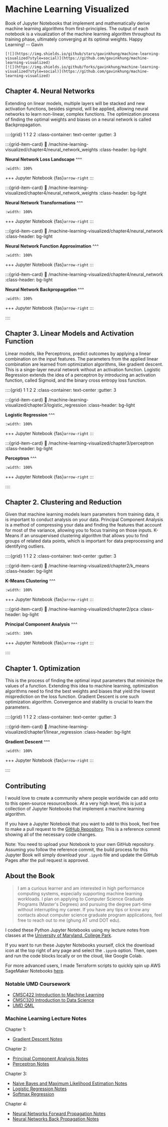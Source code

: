 # Machine Learning Visualized

Book of Jupyter Notebooks that implement and mathematically derive machine learning algorithms from first-principles. The output of each notebook is a visualization of the machine learning algorithm throughout its training phase, ultimately converging at its optimal weights. Happy Learning! -- Gavin

```{only} html
[![](https://img.shields.io/github/stars/gavinkhung/machine-learning-visualized?style=social)](https://github.com/gavinkhung/machine-learning-visualized)
[![](https://img.shields.io/github/forks/gavinkhung/machine-learning-visualized?style=social)](https://github.com/gavinkhung/machine-learning-visualized)
```

## Chapter 4. Neural Networks

Extending on linear models, multiple layers will be stacked and new activation functions, besides sigmoid, will be applied, allowing neural networks to learn non-linear, complex functions. The optimization process of finding the optimal weights and biases on a neural network is called Backpropagation.

::::{grid} 1 1 2 2
:class-container: text-center
:gutter: 3

:::{grid-item-card}
:link: /machine-learning-visualized/chapter4/neural_network_weights
:class-header: bg-light

**Neural Network Loss Landscape**
^^^

```{image} https://raw.githubusercontent.com/gavinkhung/neural-network/refs/heads/main/neural_network_weights_loss_landscape.gif
:width: 100%
```

+++
Jupyter Notebook {fas}`arrow-right`
:::

:::{grid-item-card}
:link: /machine-learning-visualized/chapter4/neural_network_weights
:class-header: bg-light

**Neural Network Transformations**
^^^

```{image} https://raw.githubusercontent.com/gavinkhung/neural-network/main/neural_network_weights.gif
:width: 100%
```

+++
Jupyter Notebook {fas}`arrow-right`
:::

:::{grid-item-card}
:link: /machine-learning-visualized/chapter4/neural_network
:class-header: bg-light

**Neural Network Function Approximation**
^^^

```{image} https://raw.githubusercontent.com/gavinkhung/neural-network/main/neural_network.gif
:width: 100%
```

+++
Jupyter Notebook {fas}`arrow-right`
:::

:::{grid-item-card}
:link: /machine-learning-visualized/chapter4/neural_network
:class-header: bg-light

**Neural Network Backpropagation**
^^^

```{image} https://raw.githubusercontent.com/gavinkhung/neural-network/refs/heads/main/neural_network_loss_landscape.gif
:width: 100%
```

+++
Jupyter Notebook {fas}`arrow-right`
:::

::::

## Chapter 3. Linear Models and Activation Function

Linear models, like Perceptrons, predict outcomes by applying a linear combination on the input features. The parameters from the applied linear combination are learned from optimization algorithms, like gradient descent. This is a singe-layer neural network without an activation function. Logistic Regression extends the idea of a perceptron by introducing an activation function, called Sigmoid, and the binary cross entropy loss function.

::::{grid} 1 1 2 2
:class-container: text-center
:gutter: 3

:::{grid-item-card}
:link: /machine-learning-visualized/chapter3/logistic_regression
:class-header: bg-light

**Logistic Regression**
^^^

```{image} https://raw.githubusercontent.com/gavinkhung/logistic-regression/main/logistic_regression.gif
:width: 100%
```

+++
Jupyter Notebook {fas}`arrow-right`
:::

:::{grid-item-card}
:link: /machine-learning-visualized/chapter3/perceptron
:class-header: bg-light

**Perceptron**
^^^

```{image} https://raw.githubusercontent.com/gavinkhung/perceptron/main/perceptron.gif
:width: 100%
```

+++
Jupyter Notebook {fas}`arrow-right`
:::

::::

## Chapter 2. Clustering and Reduction

Given that machine learning models learn parameters from training data, it is important to conduct analysis on your data. Principal Component Analysis is a method of compressing your data and finding the features that account for most of the variance, allowing you to focus training on those inputs. K-Means if an unsupervised clustering algorithm that allows you to find groups of related data points, which is important for data preprocessing and identifying outliers.

::::{grid} 1 1 2 2
:class-container: text-center
:gutter: 3

:::{grid-item-card}
:link: /machine-learning-visualized/chapter2/k_means
:class-header: bg-light

**K-Means Clustering**
^^^

```{image} https://raw.githubusercontent.com/gavinkhung/k-means-clustering/main/k_means.gif
:width: 100%
```

+++
Jupyter Notebook {fas}`arrow-right`
:::

:::{grid-item-card}
:link: /machine-learning-visualized/chapter2/pca
:class-header: bg-light

**Principal Component Analysis**
^^^

```{image} https://raw.githubusercontent.com/gavinkhung/pca/main/pca.gif
:width: 100%
```

+++
Jupyter Notebook {fas}`arrow-right`
:::

::::

## Chapter 1. Optimization

This is the process of finding the optimal input parameters that minimize the values of a function. Extending this idea to machine learning, optimization algorithms need to find the best weights and biases that yield the lowest misprediction on the loss function. Gradient Descent is one such optimization algorithm. Convergence and stability is crucial to learn the parameters.

::::{grid} 1 1 2 2
:class-container: text-center
:gutter: 3

:::{grid-item-card}
:link: /machine-learning-visualized/chapter1/linear_regression
:class-header: bg-light

**Gradient Descent**
^^^

```{image} https://raw.githubusercontent.com/gavinkhung/gradient-descent/refs/heads/main/gradient_descent.gif
:width: 100%
```

+++
Jupyter Notebook {fas}`arrow-right`
:::

::::

<!-- ## Table of Contents

```{tableofcontents}
``` -->

## Contributing

I would love to create a community where people worldwide can add onto to this open-source resource/book. At a very high level, this is just a collection of Jupyter Notebooks that implement a machine learning algorithm.

If you have a Jupyter Notebook that you want to add to this book, feel free to make a pull request to the [GitHub Repository](https://github.com/gavinkhung/machine-learning-visualized). This is a reference commit showing all of the necessary code changes.

Note: You need to upload your Notebook to your own GitHub repository. Assuming you follow the reference commit, the build process for this Jupyter Book will simply download your `.ipynb` file and update the GitHub Pages after the pull request is approved.

## About the Book

> I am a curious learner and am interested in high performance computing systems, especially supporting machine learning workloads. I plan on applying to Computer Science Graduate Programs (Master's Degrees) and pursuing the degree part-time without interrupting my career. If you have any tips or know any contacts about computer science graduate program applications, feel free to reach out to me (ghung AT umd DOT edu).

I coded these Python Jupyter Notebooks using my lecture notes from classes at the [University of Maryland, College Park](https://www.cs.umd.edu/).

If you want to run these Jupyter Notebooks yourself, click the download icon at the top right of any page and select the `.ipynb` option. Then, open and run the code blocks locally or on the cloud, like Google Colab. 

For more advanced users, I made Terraform scripts to quickly spin up AWS SageMaker Notebooks [here](https://github.com/gavinkhung/gpu-inference).

### Notable UMD Coursework

- [CMSC422 Introduction to Machine Learning](https://www.cs.umd.edu/class/fall2023/cmsc422/)
- [CMSC320 Introduction to Data Science](https://www.cs.umd.edu/class/spring2024/cmsc320-0201/)
- [UMD QML](https://qmlfire.github.io/)

### Machine Learning Lecture Notes

Chapter 1:

- [Gradient Descent Notes](https://github.com/gavinkhung/gradient-descent/blob/main/gradient-descent.pdf)

Chapter 2:

- [Principal Component Analysis Notes](https://github.com/gavinkhung/pca/blob/main/pca.pdf)
- [Perceptron Notes](https://github.com/gavinkhung/perceptron/blob/main/perceptron.pdf)

Chapter 3:

- [Naive Bayes and Maximum Likelihood Estimation Notes](https://github.com/gavinkhung/logistic-regression/blob/main/maximum-likelihood.pdf)
- [Logistic Regression Notes](https://github.com/gavinkhung/logistic-regression/blob/main/logistic-regression.pdf)
- [Softmax Regression](https://github.com/gavinkhung/logistic-regression/blob/main/softmax.pdf)

Chapter 4:

- [Neural Networks Forward Propagation Notes](https://github.com/gavinkhung/neural-network/blob/main/forward-propagation.pdf)
- [Neural Networks Back Propagation Notes](https://github.com/gavinkhung/neural-network/blob/main/back-propagation.pdf)
